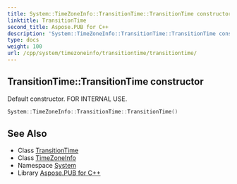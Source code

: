 ```yaml
---
title: System::TimeZoneInfo::TransitionTime::TransitionTime constructor
linktitle: TransitionTime
second_title: Aspose.PUB for C++
description: 'System::TimeZoneInfo::TransitionTime::TransitionTime constructor. Default constructor. FOR INTERNAL USE in C++.'
type: docs
weight: 100
url: /cpp/system/timezoneinfo/transitiontime/transitiontime/
---
```

## TransitionTime::TransitionTime constructor


Default constructor. FOR INTERNAL USE.

```cpp
System::TimeZoneInfo::TransitionTime::TransitionTime()
```

## See Also

* Class [TransitionTime](../)
* Class [TimeZoneInfo](../../)
* Namespace [System](../../../)
* Library [Aspose.PUB for C++](../../../../)
